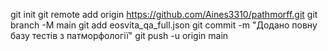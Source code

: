 git init
git remote add origin https://github.com/Aines3310/pathmorff.git
git branch -M main
git add eosvita_qa_full.json
git commit -m "Додано повну базу тестів з патморфології"
git push -u origin main


